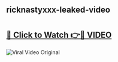 ## ricknastyxxx-leaked-video 

# <h2><a href="http://freeplayer.one?title=ricknastyxxx-leaked-video&ref=21J">🔗 Click to Watch 👉🔴 VIDEO</a></h2>

<a href="http://freeplayer.one?title=ricknastyxxx-leaked-video&ref=21J" rel="nofollow" data-target="animated-image.originalLink"><img src="https://i.ibb.co.com/xMMVF88/686577567.gif" alt="Viral Video Original" style="max-width: 100%; display: inline-block;" data-target="animated-image.originalImage"></a>

